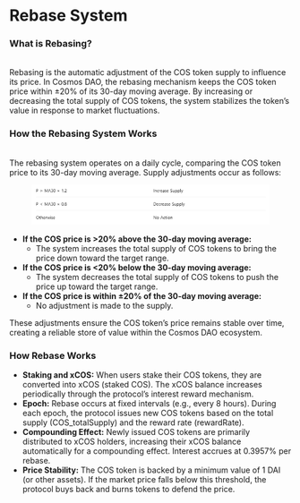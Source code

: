 # Rebase System

### What is Rebasing?

\
Rebasing is the automatic adjustment of the COS token supply to influence its price. In Cosmos DAO, the rebasing mechanism keeps the COS token price within ±20% of its 30-day moving average. By increasing or decreasing the total supply of COS tokens, the system stabilizes the token’s value in response to market fluctuations.



### How the Rebasing System Works

\
The rebasing system operates on a daily cycle, comparing the COS token price to its 30-day moving average. Supply adjustments occur as follows:

<figure><img src="../../.gitbook/assets/image (4).png" alt=""><figcaption></figcaption></figure>

* **If the COS price is >20% above the 30-day moving average:**&#x20;
  * The system increases the total supply of COS tokens to bring the price down toward the target range.
* **If the COS price is <20% below the 30-day moving average:**&#x20;
  * The system decreases the total supply of COS tokens to push the price up toward the target range.
* **If the COS price is within ±20% of the 30-day moving average:**&#x20;
  * No adjustment is made to the supply.

These adjustments ensure the COS token’s price remains stable over time, creating a reliable store of value within the Cosmos DAO ecosystem.



### How Rebase Works

* **Staking and xCOS:** When users stake their COS tokens, they are converted into xCOS (staked COS). The xCOS balance increases periodically through the protocol’s interest reward mechanism.
* **Epoch:** Rebase occurs at fixed intervals (e.g., every 8 hours). During each epoch, the protocol issues new COS tokens based on the total supply (COS\_totalSupply) and the reward rate (rewardRate).
* **Compounding Effect:** Newly issued COS tokens are primarily distributed to xCOS holders, increasing their xCOS balance automatically for a compounding effect. Interest accrues at 0.3957% per rebase.
* **Price Stability:** The COS token is backed by a minimum value of 1 DAI (or other assets). If the market price falls below this threshold, the protocol buys back and burns tokens to defend the price.
